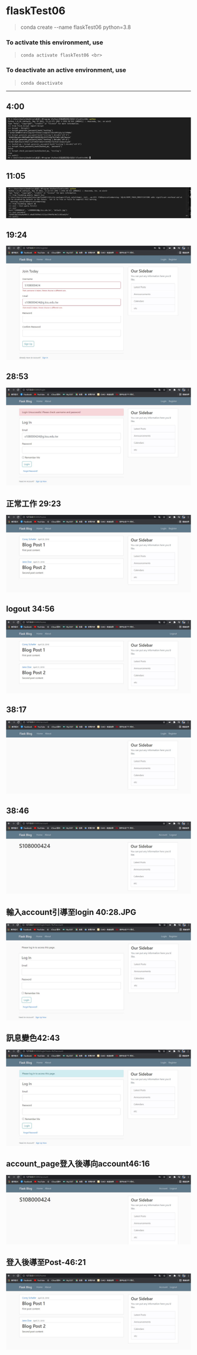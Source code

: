 # flaskTest06
> conda create --name flaskTest06 python=3.8 <br>
### To activate this environment, use <br>
>     conda activate flaskTest06 <br>
### To deactivate an active environment, use <br>
>     conda deactivate
---
## 4:00
![4:00](https://github.com/ChengHan16/Cs4high_4080E036/blob/master/%E4%BC%BA%E6%9C%8D%E7%B6%B2%E9%A0%81%E7%A8%8B%E5%BC%8F%E8%A8%AD%E8%A8%88%E3%80%8A109-2%E3%80%8B/file/flaskTest06/4-00.JPG)
## 11:05
![11:05](https://github.com/ChengHan16/Cs4high_4080E036/blob/master/%E4%BC%BA%E6%9C%8D%E7%B6%B2%E9%A0%81%E7%A8%8B%E5%BC%8F%E8%A8%AD%E8%A8%88%E3%80%8A109-2%E3%80%8B/file/flaskTest06/11-05.JPG)
## 19:24
![19:24](https://github.com/ChengHan16/Cs4high_4080E036/blob/master/%E4%BC%BA%E6%9C%8D%E7%B6%B2%E9%A0%81%E7%A8%8B%E5%BC%8F%E8%A8%AD%E8%A8%88%E3%80%8A109-2%E3%80%8B/file/flaskTest06/19-24.JPG)
## 28:53
![28:53](https://github.com/ChengHan16/Cs4high_4080E036/blob/master/%E4%BC%BA%E6%9C%8D%E7%B6%B2%E9%A0%81%E7%A8%8B%E5%BC%8F%E8%A8%AD%E8%A8%88%E3%80%8A109-2%E3%80%8B/file/flaskTest06/28-53.JPG)
## 正常工作 29:23
![29:23](https://github.com/ChengHan16/Cs4high_4080E036/blob/master/%E4%BC%BA%E6%9C%8D%E7%B6%B2%E9%A0%81%E7%A8%8B%E5%BC%8F%E8%A8%AD%E8%A8%88%E3%80%8A109-2%E3%80%8B/file/flaskTest06/%E6%AD%A3%E5%B8%B8%E5%B7%A5%E4%BD%9C29-23.JPG)
## logout 34:56
![34:56](https://github.com/ChengHan16/Cs4high_4080E036/blob/master/%E4%BC%BA%E6%9C%8D%E7%B6%B2%E9%A0%81%E7%A8%8B%E5%BC%8F%E8%A8%AD%E8%A8%88%E3%80%8A109-2%E3%80%8B/file/flaskTest06/logout%2034-56.JPG)
## 38:17
![測試account登出後無資料38-17](https://github.com/ChengHan16/Cs4high_4080E036/blob/master/%E4%BC%BA%E6%9C%8D%E7%B6%B2%E9%A0%81%E7%A8%8B%E5%BC%8F%E8%A8%AD%E8%A8%88%E3%80%8A109-2%E3%80%8B/file/flaskTest06/%E6%B8%AC%E8%A9%A6account%E7%99%BB%E5%87%BA%E5%BE%8C%E7%84%A1%E8%B3%87%E6%96%9938-17.JPG)
## 38:46
![38:46](https://github.com/ChengHan16/Cs4high_4080E036/blob/master/%E4%BC%BA%E6%9C%8D%E7%B6%B2%E9%A0%81%E7%A8%8B%E5%BC%8F%E8%A8%AD%E8%A8%88%E3%80%8A109-2%E3%80%8B/file/flaskTest06/38-46.JPG)
## 輸入account引導至login 40:28.JPG
![輸入account引導至login 40:28.JPG](https://github.com/ChengHan16/Cs4high_4080E036/blob/master/%E4%BC%BA%E6%9C%8D%E7%B6%B2%E9%A0%81%E7%A8%8B%E5%BC%8F%E8%A8%AD%E8%A8%88%E3%80%8A109-2%E3%80%8B/file/flaskTest06/%E8%BC%B8%E5%85%A5account%E5%BC%95%E5%B0%8E%E8%87%B3login%2040-28.JPG)
## 訊息變色42:43
![訊息變色42:43](https://github.com/ChengHan16/Cs4high_4080E036/blob/master/%E4%BC%BA%E6%9C%8D%E7%B6%B2%E9%A0%81%E7%A8%8B%E5%BC%8F%E8%A8%AD%E8%A8%88%E3%80%8A109-2%E3%80%8B/file/flaskTest06/%E8%A8%8A%E6%81%AF%E8%AE%8A%E8%89%B242-43.JPG)
## account_page登入後導向account46:16
![account_page登入後導向account46:16](https://github.com/ChengHan16/Cs4high_4080E036/blob/master/%E4%BC%BA%E6%9C%8D%E7%B6%B2%E9%A0%81%E7%A8%8B%E5%BC%8F%E8%A8%AD%E8%A8%88%E3%80%8A109-2%E3%80%8B/file/flaskTest06/account_page%E7%99%BB%E5%85%A5%E5%BE%8C%E5%B0%8E%E5%90%91account46-16.JPG)
## 登入後導至Post-46:21
![登入後導至Post-46-21.JPG](https://github.com/ChengHan16/Cs4high_4080E036/blob/master/%E4%BC%BA%E6%9C%8D%E7%B6%B2%E9%A0%81%E7%A8%8B%E5%BC%8F%E8%A8%AD%E8%A8%88%E3%80%8A109-2%E3%80%8B/file/flaskTest06/%E7%99%BB%E5%85%A5%E5%BE%8C%E5%B0%8E%E8%87%B3Post-46-21.JPG)
